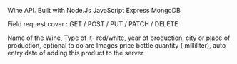 
Wine API.
Built with Node.Js JavaScript Express MongoDB 

Field request cover :
GET / POST / PUT / PATCH / DELETE

Name of the Wine, 
Type of it- red/white, 
year of production, 
city or place of production, 
  optional 
      to do are Images
      price
      bottle quantity ( milliliter), 
auto entry date of adding this product to the server

